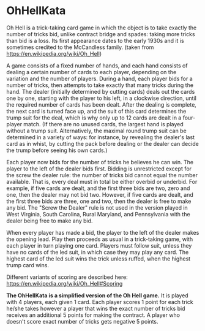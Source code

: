 # OhHellKata

Oh Hell is a trick-taking card game in which the object is to take exactly the number of tricks bid, unlike contract bridge and spades: taking more tricks than bid is a loss. Its first appearance dates to the early 1930s and it is sometimes credited to the McCandless family. (taken from https://en.wikipedia.org/wiki/Oh_Hell)

A game consists of a fixed number of hands, and each hand consists of dealing a certain number of cards to each player, depending on the variation and the number of players. During a hand, each player bids for a number of tricks, then attempts to take exactly that many tricks during the hand.
The dealer (initially determined by cutting cards) deals out the cards one by one, starting with the player to his left, in a clockwise direction, until the required number of cards has been dealt. After the dealing is complete, the next card is turned face up, and the suit of this card determines the trump suit for the deal, which is why only up to 12 cards are dealt in a four-player match. (If there are no unused cards, the largest hand is played without a trump suit. Alternatively, the maximal round trump suit can be determined in a variety of ways: for instance, by revealing the dealer's last card as in whist, by cutting the pack before dealing or the dealer can decide the trump before seeing his own cards.)

Each player now bids for the number of tricks he believes he can win. The player to the left of the dealer bids first. Bidding is unrestricted except for the screw the dealer rule: the number of tricks bid cannot equal the number available. That is, every deal must in total be either overbid or underbid. For example, if five cards are dealt, and the first three bids are two, zero and one, then the dealer may not bid two. However, if five cards are dealt, and the first three bids are three, one and two, then the dealer is free to make any bid. The "Screw the Dealer" rule is not used in the version played in West Virginia, South Carolina, Rural Maryland, and Pennsylvania with the dealer being free to make any bid.

When every player has made a bid, the player to the left of the dealer makes the opening lead. Play then proceeds as usual in a trick-taking game, with each player in turn playing one card. Players must follow suit, unless they have no cards of the led suit, in which case they may play any card. The highest card of the led suit wins the trick unless ruffed, when the highest trump card wins.

Different variants of scoring are described here: https://en.wikipedia.org/wiki/Oh_Hell#Scoring

<b>The OhHellKata is a simplified version of the Oh Hell game.</b>
It is played with 4 players, each given 1 card. 
Each player scores 1 point for each trick he/she takes however a player that wins the exact number of tricks bid receives an additional 5 points for making the contract. A player who doesn't score exact number of tricks gets negative 5 points.

